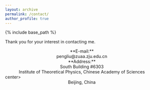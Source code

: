 ```yaml
---
layout: archive
permalink: /contact/
author_profile: true
---
```


{% include base_path %}

Thank you for your interest in contacting me.

<center> **E-mail:** </center>

<center> pengliu@zuaa.zju.edu.cn </center> 

<center> **Address:**</center> 

<center>  South Building #6303 </center> 

<center> Institute of Theoretical Physics, Chinese Academy of Sciences </center>center> 

<center> Beijing, China </center> 

